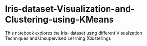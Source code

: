 # Iris-dataset-Visualization-and-Clustering-using-KMeans
This notebook explores the Iris- dataset using different Visualization Techniques and Unsupervised Learning (Clustering).
